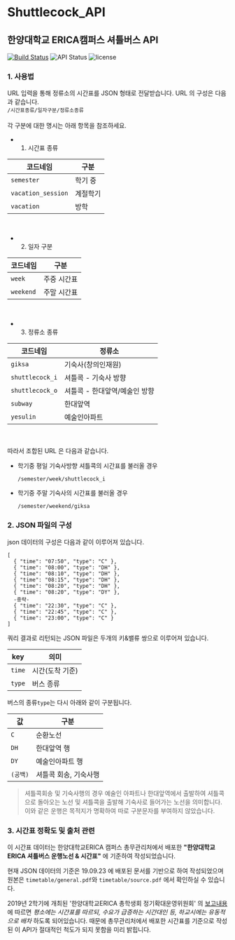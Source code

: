 # Shuttlecock_API
## 한양대학교 ERICA캠퍼스 셔틀버스 API

[![Build Status](http://server.jaram.net:5903/buildStatus/icon?job=shuttlecock-api)](http://server.jaram.net:5903/job/shuttlecock-api/) ![API Status](https://img.shields.io/website?down_color=lightgrey&down_message=dead&label=API&up_color=blue&up_message=Online&url=https%3A%2F%2Fshuttle.jaram.net%2Fsemester%2Fweek%2Fgiksa) ![license](https://img.shields.io/badge/license-GPL3.0-important)


### 1. 사용법

URL 입력을 통해 정류소의 시간표를 JSON 형태로 전달받습니다.
URL 의 구성은 다음과 같습니다.<br>
`/시간표종류/일자구분/정류소종류`<br><br>
각 구분에 대한 명시는 아래 항목을 참조하세요.
<br>
* 1) 시간표 종류

|코드네임|구분|
|---|---|
|`semester`|학기 중|
|`vacation_session`|계절학기|
|`vacation`|방학|
<br>

* 2) 일자 구분

|코드네임|구분|
|---|---|
|`week`|주중 시간표|
|`weekend`|주말 시간표|
<br>

* 3) 정류소 종류

|코드네임|정류소|
|---|---|
|`giksa`|기숙사(창의인재원)|
|`shuttlecock_i`|셔틀콕 - 기숙사 방향|
|`shuttlecock_o`|셔틀콕 - 한대앞역/예술인 방향|
|`subway`|한대앞역|
|`yesulin`|예술인아파트|
<br>
<br>
따라서 조합된 URL 은 다음과 같습니다.

* 학기중 평일 기숙사방향 셔틀콕의 시간표를 불러올 경우<br>

  `/semester/week/shuttlecock_i`


* 학기중 주말 기숙사의 시간표를 불러올 경우<br>

  `/semester/weekend/giksa`<br>


### 2. JSON 파일의 구성

json 데이터의 구성은 다음과 같이 이루어져 있습니다.

```
[
  { "time": "07:50", "type": "C" },
  { "time": "08:00", "type": "DH" },
  { "time": "08:10", "type": "DH" },
  { "time": "08:15", "type": "DH" },
  { "time": "08:20", "type": "DH" },
  { "time": "08:20", "type": "DY" },
  -중략-
  { "time": "22:30", "type": "C" },
  { "time": "22:45", "type": "C" },
  { "time": "23:00", "type": "C" }
]

```
쿼리 결과로 리턴되는 JSON 파일은 두개의 키&밸류 쌍으로 이루어져 있습니다.

|key|의미|
|---|---|
|`time`|시간(도착 기준)|
|`type`|버스 종류|


버스의 종류`type`는 다시 아래와 같이 구분됩니다.

|값|구분|
|---|---|
|`C`|순환노선|
|`DH`|한대앞역 행|
|`DY`|예술인아파트 행|
|`(공백)`|셔틀콕 회송, 기숙사행|
> 셔틀콕회송 및 기숙사행의 경우 예술인 아파트나 한대앞역에서 출발하여 셔틀콕으로 돌아오는 노선 및 셔틀콕을 출발해 기숙사로 들어가는 노선을 의미합니다.<br>이와 같은 운행은 목적지가 명확하여 따로 구분문자를 부여하지 않았습니다.


### 3. 시간표 정확도 및 출처 관련
이 시간표 데이터는 한양대학교ERICA 캠퍼스 총무관리처에서 배포한 **"한양대학교ERICA 셔틀버스 운행노선 & 시간표"** 에 기준하여 작성되었습니다.

현재 JSON 데이터의 기준은 19.09.23 에 배포된 문서를 기반으로 하여 작성되었으며 원본은 `timetable/general.pdf`와 `timetable/source.pdf` 에서 확인하실 수 있습니다.

2019년 2학기에 개최된 '한양대학교ERICA 총학생회 정기확대운영위원회' 의 [보고내용](https://www.facebook.com/hanyangericagsa/posts/1783134645318881)에 따르면 *평소에는 시간표를 따르되, 수요가 급증하는 시간대인 등, 하교시에는 유동적으로 배차* 하도록 되어있습니다. 때문에 총무관리처에서 배포한 시간표를 기준으로 작성된 이 API가 절대적인 척도가 되지 못함을 미리 밝힙니다.

